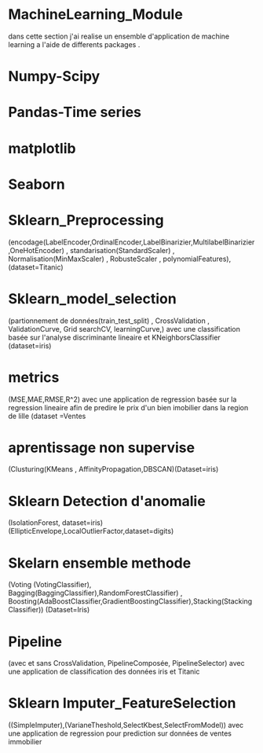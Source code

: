 # MachineLearning_Module
dans cette section j'ai realise un ensemble d'application de machine learning a l'aide de differents packages .

# Numpy-Scipy 

# Pandas-Time series

# matplotlib

# Seaborn 

# Sklearn_Preprocessing
(encodage(LabelEncoder,OrdinalEncoder,LabelBinarizier,MultilabelBinarizier,OneHotEncoder) , standarisation(StandardScaler) , Normalisation(MinMaxScaler)  , RobusteScaler , polynomialFeatures), (dataset=Titanic)


# Sklearn_model_selection
(partionnement de données(train_test_split) , CrossValidation , ValidationCurve, Grid searchCV, learningCurve,) avec une classification basée sur l'analyse discriminante lineaire et KNeighborsClassifier (dataset=iris)
 
# metrics 
(MSE,MAE,RMSE,R^2) avec une application de regression basée sur la regression lineaire afin de predire le prix d'un bien imobilier dans la region de lille (dataset =Ventes

# aprentissage non supervise 
(Clusturing(KMeans , AffinityPropagation,DBSCAN)(Dataset=iris)

# Sklearn Detection d'anomalie
(IsolationForest, dataset=iris) (EllipticEnvelope,LocalOutlierFactor,dataset=digits)

# Skelarn ensemble methode
(Voting (VotingClassifier), Bagging(BaggingClassifier),RandomForestClassifier) , Boosting(AdaBoostClassifier,GradientBoostingClassifier),Stacking(Stacking Classifier)) (Dataset=Iris)

# Pipeline
(avec et sans CrossValidation, PipelineComposée, PipelineSelector) avec une application de classification des données iris et Titanic

# Sklearn Imputer_FeatureSelection
((SimpleImputer),(VarianeTheshold,SelectKbest,SelectFromModel)) avec une application de regression pour prediction sur données de ventes immobilier


